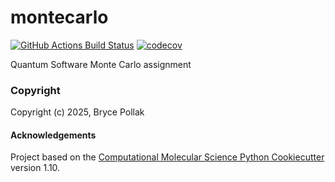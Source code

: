 montecarlo
==============================
[//]: # (Badges)
[![GitHub Actions Build Status](https://github.com/bp0llak/montecarlo/workflows/CI/badge.svg)](https://github.com/bp0llak/montecarlo/actions?query=workflow%3ACI)
[![codecov](https://codecov.io/gh/bp0llak/montecarlo/branch/main/graph/badge.svg)](https://codecov.io/gh/bp0llak/montecarlo/branch/main)


Quantum Software Monte Carlo assignment

### Copyright

Copyright (c) 2025, Bryce Pollak


#### Acknowledgements
 
Project based on the 
[Computational Molecular Science Python Cookiecutter](https://github.com/molssi/cookiecutter-cms) version 1.10.
